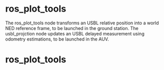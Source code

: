 # ros_plot_tools
The ros_plot_tools node transforms an USBL relative position into a world NED reference frame, to be launched in the ground station.
The usbl_projction node updates an USBL delayed measurement using odometry estimations, to be launched in the AUV.
# ros_plot_tools
